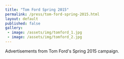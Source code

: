 ```yaml
---
title: "Tom Ford Spring 2015"
permalink: /press/tom-ford-spring-2015.html
layout: default
published: false
gallery:
 - image: /assets/img/tomford_1.jpg
 - image: /assets/img/tomford_2.jpg
---
```

Advertisements from Tom Ford's Spring 2015 campaign.